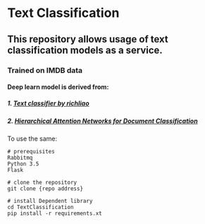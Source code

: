 # Text Classification
## This repository allows usage of text classification models as a service.
### Trained on IMDB data

#### Deep learn model is derived from:
##### 1. [Text classifier by richliao](https://github.com/richliao/textClassifier)
##### 2. [Hierarchical Attention Networks for Document Classification](https://www.cs.cmu.edu/~diyiy/docs/naacl16.pdf)

To use the same:
```
# prerequisites
Rabbitmq
Python 3.5
Flask

# clone the repository
git clone {repo address}

# install Dependent library
cd TextClassification
pip install -r requirements.xt